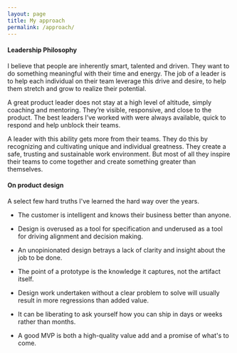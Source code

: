 ```yaml
---
layout: page
title: My approach
permalink: /approach/
---
```


#### Leadership Philosophy

I believe that people are inherently smart, talented and driven. They want to do something meaningful with their time and energy. The job of a leader is to help each individual on their team leverage this drive and desire, to help them stretch and grow to realize their potential.

A great product leader does not stay at a high level of altitude, simply coaching and mentoring. They’re visible, responsive, and close to the product. The best leaders I’ve worked with were always available, quick to respond and help unblock their teams.

A leader with this ability gets more from their teams. They do this by recognizing and cultivating unique and individual greatness. They create a safe, trusting and sustainable work environment. But most of all they inspire their teams to come together and create something greater than themselves.

#### On product design

A select few hard truths I've learned the hard way over the years.

- The customer is intelligent and knows their business better than anyone.

- Design is overused as a tool for specification and underused as a tool for driving alignment and decision making.

- An unopinionated design betrays a lack of clarity and insight about the job to be done.

- The point of a prototype is the knowledge it captures, not the artifact itself.

- Design work undertaken without a clear problem to solve will usually result in more regressions than added value.

- It can be liberating to ask yourself how you can ship in days or weeks rather than months.

- A good MVP is both a high-quality value add and a promise of what's to come.